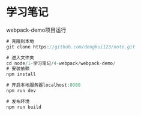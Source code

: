 # 学习笔记
webpack-demo项目运行
```js
# 克隆到本地
git clone https://github.com/dengkui123/note.git

# 进入文件夹
cd node/1-学习笔记/4-webpack/webpack-demo/
# 安装依赖
npm install

# 开启本地服务器localhost:8080
npm run dev

# 发布环境
npm run build
```